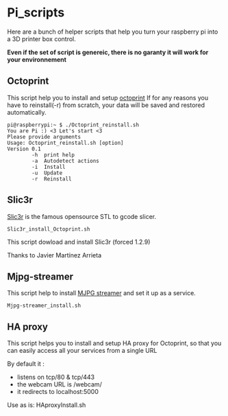 # Pi_scripts

Here are a bunch of helper scripts that help you turn your raspberry pi into a 3D printer box control.

__Even if the set of script is genereic, there is no garanty it will work for your environnement__


## Octoprint

This script help you to install and setup [octoprint](https://octopi.octoprint.org/)
If for any reasons you have to reinstall(-r) from scratch, your data will be saved and restored automatically.
 
	pi@raspberrypi:~ $ ./Octoprint_reinstall.sh
	You are Pi :) <3 Let's start <3
	Please provide arguments
	Usage: Octoprint_reinstall.sh [option]
	Version 0.1 
	 		-h	print help
	 		-a	Autodetect actions
	 		-i	Install
	 		-u	Update
	 		-r	Reinstall


##  Slic3r

[Slic3r](http://slic3r.org/) is the famous opensource STL to gcode slicer.

	Slic3r_install_Octoprint.sh

This script dowload and install Slic3r (forced 1.2.9)

Thanks to Javier Martínez Arrieta

## Mjpg-streamer

This script help to install [MJPG streamer](https://github.com/jacksonliam/mjpg-streamer) and set it up as a service.

	Mjpg-streamer_install.sh

## HA proxy

This script helps you to install and setup HA proxy for Octoprint, so that you can easily access all your services from a single URL

By default it :

* listens on tcp/80 & tcp/443
* the webcam URL is /webcam/
* it redirects to localhost:5000

Use as is:
	HAproxyInstall.sh

